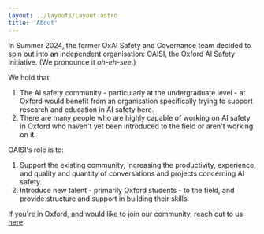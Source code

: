 ```yaml
---
layout: ../layouts/Layout.astro
title: 'About'
---
```

In Summer 2024, the former OxAI Safety and Governance team decided to spin out into an independent organisation: OAISI, the Oxford AI Safety Initiative. (We pronounce it *oh-eh-see*.)

We hold that:
1. The AI safety community - particularly at the undergraduate level - at Oxford would benefit from an organisation specifically trying to support research and education in AI safety here.
2. There are many people who are highly capable of working on AI safety in Oxford who haven't yet been introduced to the field or aren't working on it.

OAISI's role is to:
1. Support the existing community, increasing the productivity, experience, and quality and quantity of conversations and projects concerning AI safety.
2. Introduce new talent - primarily Oxford students - to the field, and provide structure and support in building their skills.

If you're in Oxford, and would like to join our community, reach out to us [here](mailto:info@oaisi.org)